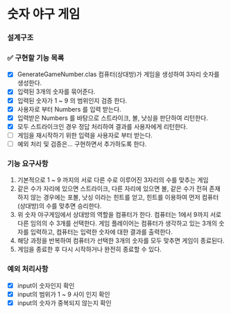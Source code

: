 # 숫자 야구 게임

### 설계구조

### ✅ 구현할 기능 목록

- [x] GenerateGameNumber.clas 컴퓨터(상대방)가 게임을 생성하여 3자리 숫자를 생성한다.   
- [x] 입력된 3개의 숫자를 묶어준다.
- [x] 입력된 숫자가 1 ~ 9 의 범위인지 검증 한다.
- [x] 사용자로 부터 Numbers 를 입력 받는다.
- [x] 입력받은 Numbers 를 바탕으로 스트라이크, 볼, 낫싱을 판단하여 리턴한다.
- [x] 모두 스트라이크인 경우 정답 처리하여 결과를 사용자에게 리턴한다.
- [ ] 게임을 재시작하기 위한 입력을 사용자로 부터 받는다.
- [ ] 예외 처리 및 검증은... 구현하면서 추가하도록 한다.

### 기능 요구사항

1. 기본적으로 1 ~ 9 까지의 서로 다른 수로 이루어진 3자리의 수를 맞추는 게임
2. 같은 수가 자리에 있으면 스트라이크, 다른 자리에 있으면 볼, 같은 수가 전혀 존재 하지 않는 경우에는 포볼, 낫싱 이라는 힌트를 얻고,
힌트를 이용하여 먼저 컴퓨터(상대방)의 수를 맞추면 승리한다.
3. 위 숫자 야구게임에서 상대방의 역할을 컴퓨터가 한다. 컴퓨터는 1에서 9까지 서로 다른 임의의 수 3개를 선택한다. 게임 플레이어는 컴퓨터가 생각하고 있는 3개의 숫자를 입력하고, 
컴퓨터는 입력한 숫자에 대한 결과를 출력한다.
4. 해당 과정을 반복하여 컴퓨터가 선택한 3개의 숫자를 모두 맞추면 게임이 종료된다.
5. 게임을 종료한 후 다시 시작하거나 완전히 종료할 수 있다.

### 예외 처리사항

- [x] input이 숫자인지 확인
- [x] input의 범위가 1 ~ 9 사이 인지 확인
- [x] input의 숫자가 중복되지 않는지 확인